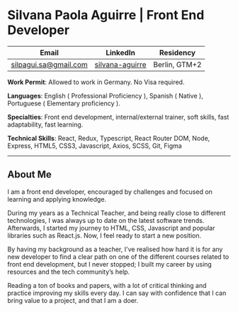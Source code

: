 # **Silvana Paola Aguirre** | Front End  Developer

| Email                                                 | LinkedIn                                                       | Residency     |
| ----------------------------------------------------- | -------------------------------------------------------------- | ------------- |
| [silpagui.sa@gmail.com](mailto:silpagui.sa@gmail.com) | [silvana-aguirre](https://www.linkedin.com/in/silvana-aguirre) | Berlin, GTM+2 |

**Work Permit**: Allowed to work in Germany. No Visa required.

**Languages**: English ( Professional Proficiency ), Spanish ( Native ), Portuguese ( Elementary proficiency ).

**Specialties**: Front end  development, internal/external trainer, soft skills, fast adaptability, fast learning.

**Technical Skills**: React, Redux, Typescript, React Router DOM, Node, Express, HTML5, CSS3, Javascript, Axios, SCSS, Git, Figma

<hr>

## About Me

I am a front end  developer, encouraged by challenges and focused on learning and applying knowledge.

During my years as a Technical Teacher, and being really close to different technologies, I was always up to date on the latest software trends. Afterwards, I started my journey to HTML, CSS, Javascript and popular libraries such as React.js. Now, I feel ready to start a new position.

By having my background as a teacher, I've realised how hard it is for any new developer to find a clear path on one of the different courses related to front end development, but I never stopped; I built my career by using resources and the tech community’s help.

Reading a ton of books and papers, with a lot of critical thinking and practice improving my skills every day. I can say with confidence that I can bring value to a project, and that I am a doer.
